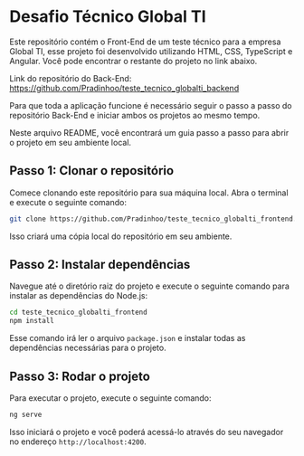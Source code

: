 # Desafio Técnico Global TI

Este repositório contém o Front-End de um teste técnico para a empresa Global TI, esse projeto foi desenvolvido utilizando HTML, CSS, TypeScript e Angular. Você pode encontrar o restante do projeto no link abaixo.

Link do repositório do Back-End: https://github.com/Pradinhoo/teste_tecnico_globalti_backend

Para que toda a aplicação funcione é necessário seguir o passo a passo do repositório Back-End e iniciar ambos os projetos ao mesmo tempo.

Neste arquivo README, você encontrará um guia passo a passo para abrir o projeto em seu ambiente local.

## Passo 1: Clonar o repositório

Comece clonando este repositório para sua máquina local. Abra o terminal e execute o seguinte comando:

```bash
git clone https://github.com/Pradinhoo/teste_tecnico_globalti_frontend.git
```

Isso criará uma cópia local do repositório em seu ambiente.

## Passo 2: Instalar dependências

Navegue até o diretório raiz do projeto e execute o seguinte comando para instalar as dependências do Node.js:

```bash
cd teste_tecnico_globalti_frontend
npm install
```

Esse comando irá ler o arquivo `package.json` e instalar todas as dependências necessárias para o projeto.

## Passo 3: Rodar o projeto

Para executar o projeto, execute o seguinte comando:

```bash
ng serve
```

Isso iniciará o projeto e você poderá acessá-lo através do seu navegador no endereço `http://localhost:4200`.
